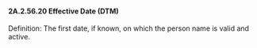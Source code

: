 #### 2A.2.56.20 Effective Date (DTM)

Definition: The first date, if known, on which the person name is valid and active.
